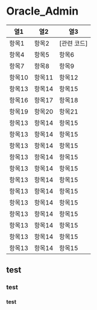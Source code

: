 # Oracle_Admin
| 열1 | 열2 | 열3 |
|-----|-----|-----|
| 항목1 | 항목2 | [관련 코드] |
| 항목4 | 항목5 | 항목6 |
| 항목7 | 항목8 | 항목9 |
| 항목10 | 항목11 | 항목12 |
| 항목13 | 항목14 | 항목15 |
| 항목16 | 항목17 | 항목18 |
| 항목19 | 항목20 | 항목21 |
| 항목13 | 항목14 | 항목15 |
| 항목13 | 항목14 | 항목15 |
| 항목13 | 항목14 | 항목15 |
| 항목13 | 항목14 | 항목15 |
| 항목13 | 항목14 | 항목15 |
| 항목13 | 항목14 | 항목15 |
| 항목13 | 항목14 | 항목15 |
| 항목13 | 항목14 | 항목15 |
| 항목13 | 항목14 | 항목15 |
| 항목13 | 항목14 | 항목15 |
| 항목13 | 항목14 | 항목15 |
| 항목13 | 항목14 | 항목15 |

## test

### test

#### test
